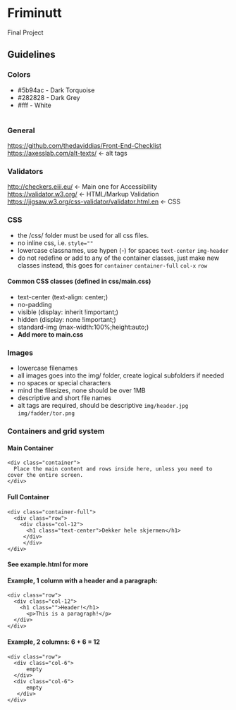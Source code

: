 # Friminutt

Final Project

## Guidelines

### Colors

- #5b94ac - Dark Torquoise
- #282828 - Dark Grey
- #fff - White
#

### General
https://github.com/thedaviddias/Front-End-Checklist
https://axesslab.com/alt-texts/ <- alt tags

### Validators
http://checkers.eiii.eu/ <- Main one for Accessibility  
https://validator.w3.org/ <- HTML/Markup Validation  
https://jigsaw.w3.org/css-validator/validator.html.en <- CSS

### CSS
* the /css/ folder must be used for all css files.
* no inline css, i.e. `style=""`
* lowercase classnames, use hypen (-) for spaces `text-center` `img-header`
* do not redefine or add to any of the container classes, just make new classes instead, this goes for `container` `container-full` `col-x` `row` 

#### Common CSS classes (defined in css/main.css)
* text-center (text-align: center;)
* no-padding
* visible (display: inherit !important;)
* hidden (display: none !important;)
* standard-img (max-width:100%;height:auto;)
* **Add more to main.css**

### Images
* lowercase filenames  
* all images goes into the img/ folder, create logical subfolders if needed  
* no spaces or special characters
* mind the filesizes, none should be over 1MB
* descriptive and short file names
* alt tags are required, should be descriptive
`img/header.jpg` `img/fadder/tor.png`

### Containers and grid system

#### Main Container
```
<div class="container">
  Place the main content and rows inside here, unless you need to cover the entire screen.
</div>
```

#### Full Container
```
<div class="container-full">
  <div class="row">
    <div class="col-12">
      <h1 class="text-center">Dekker hele skjermen</h1>
     </div>
     </div>
</div>
```
#### See example.html for more
#### Example, 1 column with a header and a paragraph:
```
<div class="row">
  <div class="col-12">
    <h1 class="">Header!</h1>
      <p>This is a paragraph!</p>
  </div>
</div>
```

#### Example, 2 columns: 6 + 6 = 12
```
<div class="row">
  <div class="col-6">
      empty
  </div>
  <div class="col-6">
      empty
   </div>
</div>
```
